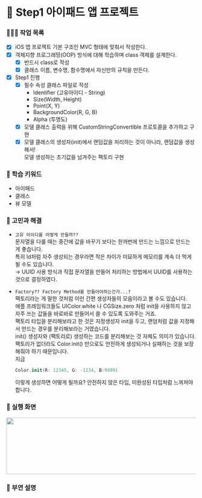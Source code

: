 # 📌 Step1 아이패드 앱 프로젝트   
### **🧑🏼‍💻 작업 목록**
- [x]  iOS 앱 프로젝트 기본 구조인 MVC 형태에 맞춰서 작성한다.
- [x]  객체지향 프로그래밍(OOP) 방식에 대해 학습하며 class 객체를 설계한다.
    - [x]  반드시 class로 작성
    - [x]  클래스 이름, 변수명, 함수명에서 자신만의 규칙을 만든다.
- [x]  Step1 진행
    - [x]  필수 속성 클래스 파일로 작성
        - Identifier (고유아이디 - String)
        - Size(Width, Height)
        - Point(X, Y)
        - BackgroundColor(R, G, B)
        - Alpha (투명도)
    - [x]  모델 클래스 출력을 위해 CustomStringConvertible 프로토콜을 추가하고 구현
    - [x]  모델 클래스의 생성자(init)에서 랜덤값을 처리하는 것이 아니라, 랜덤값을 생성해서!   
        모델 생성하는 초기값을 넘겨주는 팩토리 구현

### **💭 학습 키워드**

- 아이패드
- 클래스
- 뷰 모델

### **🤔 고민과 해결**
- `고유 아이디를 어떻게 만들까??`   
    문자열을 다룰 때는 중간에 값을 바꾸기 보다는 한꺼번에 만드는 느낌으로 만드는 게 좋습니다.   
    특히 Id처럼 자주 생성되는 경우라면 작은 차이가 미묘하게 메모리를 계속 더 먹게 될 수도 있습니다.   
    → UUID 사용 방식과 직접 문자열을 만들어 처리하는 방법에서 UUID를 사용하는 것으로 결정하였다.   

- `Factory?? Factory Method를 만들어야하는건가...?`   
    팩토리라는 게 말한 것처럼 이런 간편 생성자들의 모음이라고 볼 수도 있습니다.   
    애플 프레임워크들도 UIColor.white 나 CGSize.zero 처럼 init을 사용하지 않고 자주 쓰는 값들을 바로바로 만들어서 쓸 수 있도록 도와주는 거죠.   
    팩토리 타입을 분리해보라고 한 것은 지정생성자 init을 두고, 랜덤처럼 값을 지정해서 만드는 경우를 분리해보라는 거였습니다.   
    init() 생성자와 (팩토리로) 생성하는 코드를 분리해보는 것 자체도 의미가 있습니다.   
    팩토리가 없더라도 Color.init() 만으로도 안전하게 생성되거나 실패하는 것을 보장해줘야 하기 때문입니다.   
    지금   
    ```Swift
    Color.init(R: 12345, G: -1234, B:9999)
    ```
    이렇게 생성하면 어떻게 될까요? 안전하지 않은 타입, 미완성된 타입처럼 느껴져야 합니다.

### **💬  실행 화면**
<img src = "https://user-images.githubusercontent.com/92699723/187606706-baef805d-166b-44a6-912e-e06852b9c2a1.png" width="800" height="150">   

### **💬 부연 설명**
